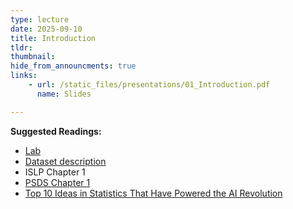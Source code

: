 ```yaml
---
type: lecture
date: 2025-09-10
title: Introduction
tldr: 
thumbnail: 
hide_from_announcments: true
links: 
    - url: /static_files/presentations/01_Introduction.pdf
      name: Slides

---
```

**Suggested Readings:**
- [Lab](https://github.com/phonchi/nsysu-math524/blob/main/static_files/presentations/Ch01-lab-zh.ipynb)
- [Dataset description](https://islp.readthedocs.io/en/latest/data.html)
- ISLP Chapter 1
- [PSDS Chapter 1](https://github.com/gedeck/practical-statistics-for-data-scientists/blob/master/python/notebooks/Chapter%201%20-%20Exploratory%20Data%20Analysis.ipynb)
- [Top 10 Ideas in Statistics That Have Powered the AI Revolution](https://statmodeling.stat.columbia.edu/2021/07/07/top-10-ideas-in-statistics-that-have-powered-the-ai-revolution/)


